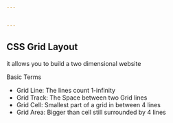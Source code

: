 ```yaml
---


---
```


<h2 id="css-grid-layout">CSS Grid Layout</h2>
<p>it allows you to build a two dimensional website</p>
<p>Basic Terms</p>
<ul>
<li>Grid Line: The lines count 1-infinity</li>
<li>Grid Track: The Space between two Grid lines</li>
<li>Grid Cell: Smallest part of a grid in between 4 lines</li>
<li>Grid Area: Bigger than cell still surrounded by 4 lines</li>
</ul>

